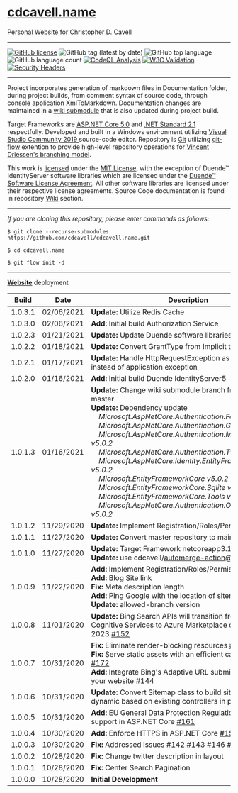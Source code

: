 ﻿# [cdcavell.name](https://cdcavell.name)
Personal Website for Christopher D. Cavell
<hr />

[![GitHub license](https://img.shields.io/github/license/cdcavell/cdcavell.name)](https://github.com/cdcavell/cdcavell.name/blob/main/LICENSE)
![GitHub tag (latest by date)](https://img.shields.io/github/v/tag/cdcavell/cdcavell.name)
![GitHub top language](https://img.shields.io/github/languages/top/cdcavell/cdcavell.name)
![GitHub language count](https://img.shields.io/github/languages/count/cdcavell/cdcavell.name)
[![CodeQL Analysis](https://github.com/cdcavell/cdcavell.name/workflows/CodeQL%20Analysis/badge.svg)](https://github.com/cdcavell/cdcavell.name/actions?query=workflow%3A%22CodeQL+Analysis%22)
[![W3C Validation](https://img.shields.io/w3c-validation/default?targetUrl=https%3A%2F%2Fcdcavell.name)](https://validator.nu/?doc=https%3A%2F%2Fcdcavell.name)
[![Security Headers](https://img.shields.io/security-headers?url=https%3A%2F%2Fcdcavell.name)](https://securityheaders.com/?q=https%3A%2F%2Fcdcavell.name)

<hr />

Project incorporates generation of markdown files in Documentation folder, during project builds, from comment syntax of source code, through console application XmlToMarkdown. Documentation changes are maintained in a [wiki submodule](https://brendancleary.com/2013/03/08/including-a-github-wiki-in-a-repository-as-a-submodule/) that is also updated during project build.

Target Frameworks are [ASP.NET Core 5.0](https://dotnet.microsoft.com/download/dotnet/5.0) and [.NET Standard 2.1](https://docs.microsoft.com/en-us/dotnet/standard/net-standard) respectfully. Developed and built in a Windows environment utilizing [Visual Studio Community 2019 ](https://visualstudio.microsoft.com/vs/) source-code editor. Repository is [Git](https://git-scm.com/) utilizing [git-flow](https://danielkummer.github.io/git-flow-cheatsheet/) extention to provide high-level repository operations for [Vincent Driessen's branching model](https://nvie.com/posts/a-successful-git-branching-model/).

This work is [licensed](https://github.com/cdcavell/cdcavell.name/blob/main/LICENSE) under the [MIT License](https://opensource.org/licenses/MIT), with the exception of Duende&trade; IdentityServer software libraries which are licensed under the [Duende&trade; Software License Agreement](https://duendesoftware.com/license/identityserver.pdf). All other software libraries are licensed under their respective license agreements. Source Code documentation is found in repository [Wiki](https://github.com/cdcavell/cdcavell.name/wiki) section. 

<hr />

_If you are cloning this repository, please enter commands as follows:_

```
$ git clone --recurse-submodules https://github.com/cdcavell/cdcavell.name.git

$ cd cdcavell.name

$ git flow init -d
```

<hr />



[__Website__](https://cdcavell.name) deployment 

| Build | Date | Description |
|-------|------|-------------|
| 1.0.3.1 | 02/06/2021 | __Update:__ Utilize Redis Cache |
| 1.0.3.0 | 02/06/2021 | __Add:__ Initial build Authorization Service |
| 1.0.2.3 | 01/21/2021 | __Update:__ Update Duende software libraries v5.0.1 |
| 1.0.2.2 | 01/18/2021 | __Update:__ Convert GrantType from Implicit to Pkce |
| 1.0.2.1 | 01/17/2021 | __Update:__ Handle HttpRequestException as http status instead of application exception |
| 1.0.2.0 | 01/16/2021 | __Add:__ Initial build Duende IdentityServer5 |
| 1.0.1.3 | 01/16/2021 | __Update:__ Change wiki submodule branch from main to master <br />  __Update:__ Dependency update<br />&nbsp;&nbsp;&nbsp;&nbsp;_Microsoft.AspNetCore.Authentication.Facebook v5.0.2_<br />&nbsp;&nbsp;&nbsp;&nbsp;_Microsoft.AspNetCore.Authentication.Google v5.0.2_<br />&nbsp;&nbsp;&nbsp;&nbsp;_Microsoft.AspNetCore.Authentication.MicrosoftAccount v5.0.2_<br />&nbsp;&nbsp;&nbsp;&nbsp;_Microsoft.AspNetCore.Authentication.Twitter v5.0.2_<br />&nbsp;&nbsp;&nbsp;&nbsp;_Microsoft.AspNetCore.Identity.EntityFrameworkCore v5.0.2_<br />&nbsp;&nbsp;&nbsp;&nbsp;_Microsoft.EntityFrameworkCore v5.0.2_<br />&nbsp;&nbsp;&nbsp;&nbsp;_Microsoft.EntityFrameworkCore.Sqlite v5.0.2_<br />&nbsp;&nbsp;&nbsp;&nbsp;_Microsoft.EntityFrameworkCore.Tools v5.0.2_<br />&nbsp;&nbsp;&nbsp;&nbsp;_Microsoft.AspNetCore.Authentication.OpenIdConnect v5.0.2_ |
| 1.0.1.2 | 11/29/2020 | __Update:__ Implement Registration/Roles/Permissions [#183](https://github.com/cdcavell/cdcavell.name/issues/183) |
| 1.0.1.1 | 11/27/2020 | __Update:__ Convert master repository to main |
| 1.0.1.0 | 11/27/2020 | __Update:__ Target Framework netcoreapp3.1 to net5.0 <br /> __Update:__ use cdcavell/automerge-action@v0.12.0 |
| 1.0.0.9 | 11/22/2020 | __Add:__ Implement Registration/Roles/Permissions [#183](https://github.com/cdcavell/cdcavell.name/issues/183) <br /> __Add:__ Blog Site link <br /> __Fix:__ Meta description length <br /> __Add:__ Ping Google with the location of sitemap <br /> __Update:__ allowed-branch version |
| 1.0.0.8 | 11/01/2020 | __Update:__ Bing Search APIs will transition from Azure Cognitive Services to Azure Marketplace on 31 October 2023 [#152](https://github.com/cdcavell/cdcavell.name/issues/152) |
| 1.0.0.7 | 10/31/2020 | __Fix:__ Eliminate render-blocking resources [#171](https://github.com/cdcavell/cdcavell.name/issues/171) <br /> __Fix:__ Serve static assets with an efficient cache policy [#172](https://github.com/cdcavell/cdcavell.name/issues/172) <br /> __Add:__ Integrate Bing's Adaptive URL submission API with your website [#144](https://github.com/cdcavell/cdcavell.name/issues/144) |
| 1.0.0.6 | 10/31/2020 | __Update:__ Convert Sitemap class to build sitemap.xml dynamic based on existing controllers in project [#145](https://github.com/cdcavell/cdcavell.name/issues/145) |
| 1.0.0.5 | 10/31/2020 | __Add:__ EU General Data Protection Regulation (GDPR) support in ASP.NET Core [#161](https://github.com/cdcavell/cdcavell.name/issues/161) |
| 1.0.0.4 | 10/30/2020 | __Add:__ Enforce HTTPS in ASP.NET Core [#158](https://github.com/cdcavell/cdcavell.name/issues/158) |
| 1.0.0.3 | 10/30/2020 | __Fix:__ Addressed Issues [#142](https://github.com/cdcavell/cdcavell.name/issues/142) [#143](https://github.com/cdcavell/cdcavell.name/issues/143) [#146](https://github.com/cdcavell/cdcavell.name/issues/146) [#147](https://github.com/cdcavell/cdcavell.name/issues/147) [#150](https://github.com/cdcavell/cdcavell.name/issues/150) |
| 1.0.0.2 | 10/28/2020 | __Fix:__ Change twitter description in layout |
| 1.0.0.1 | 10/28/2020 | __Fix:__ Center Search Pagination |
| 1.0.0.0 | 10/28/2020 | __Initial Development__ |
